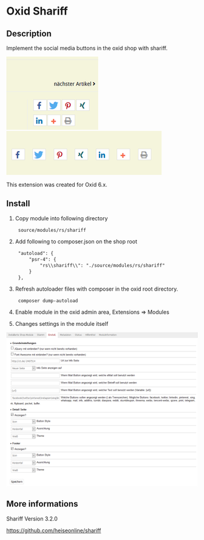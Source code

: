 # Oxid Shariff

## Description

Implement the social media buttons in the oxid shop with shariff.

![](detail.png)
![](footer.png)

This extension was created for Oxid 6.x.

## Install

1. Copy module into following directory
        
        source/modules/rs/shariff
        
2. Add following to composer.json on the shop root

        "autoload": {
            "psr-4": {
                "rs\\shariff\\": "./source/modules/rs/shariff"
            }
        },
    
3. Refresh autoloader files with composer in the oxid root directory.

        composer dump-autoload
        
4. Enable module in the oxid admin area, Extensions => Modules
5. Changes settings in the module itself

![](settings.png)

## More informations

Shariff Version 3.2.0

https://github.com/heiseonline/shariff
